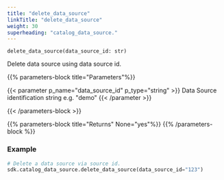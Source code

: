 ```yaml
---
title: "delete_data_source"
linkTitle: "delete_data_source"
weight: 30
superheading: "catalog_data_source."
---
```


<!-- TODO -->

``delete_data_source(data_source_id: str)``

Delete data source using data source id.

{{% parameters-block  title="Parameters"%}}

{{< parameter p_name="data_source_id" p_type="string" >}}
Data Source identification string e.g. "demo"
{{< /parameter >}}

{{< /parameters-block >}}

{{% parameters-block title="Returns" None="yes"%}}
{{% /parameters-block %}}

### Example

```python
# Delete a data source via source id.
sdk.catalog_data_source.delete_data_source(data_source_id="123")
```
